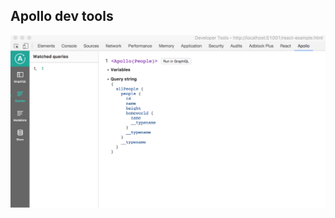 ##  Apollo dev tools <!-- .element: data-theme="ka-content" -->

![Apollo dev tools](/resources/apollo-devtools.png)
